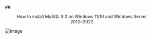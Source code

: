 \## <p align="center">How to install MySQL 9.0  on Windows 11/10 and Windows Server 2012~2022</p>



![image](Image/win-mysql9.png)
